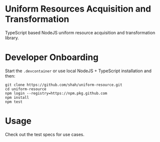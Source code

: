 # Uniform Resources Acquisition and Transformation

TypeScript based NodeJS uniform resource acquisition and transformation library.

# Developer Onboarding

Start the `.devcontainer` or use local NodeJS + TypeScript installation and then:

    git clone https://github.com/shah/uniform-resource.git
    cd uniform-resource
    npm login --registry=https://npm.pkg.github.com
    npm install
    npm test

# Usage

Check out the test specs for use cases.